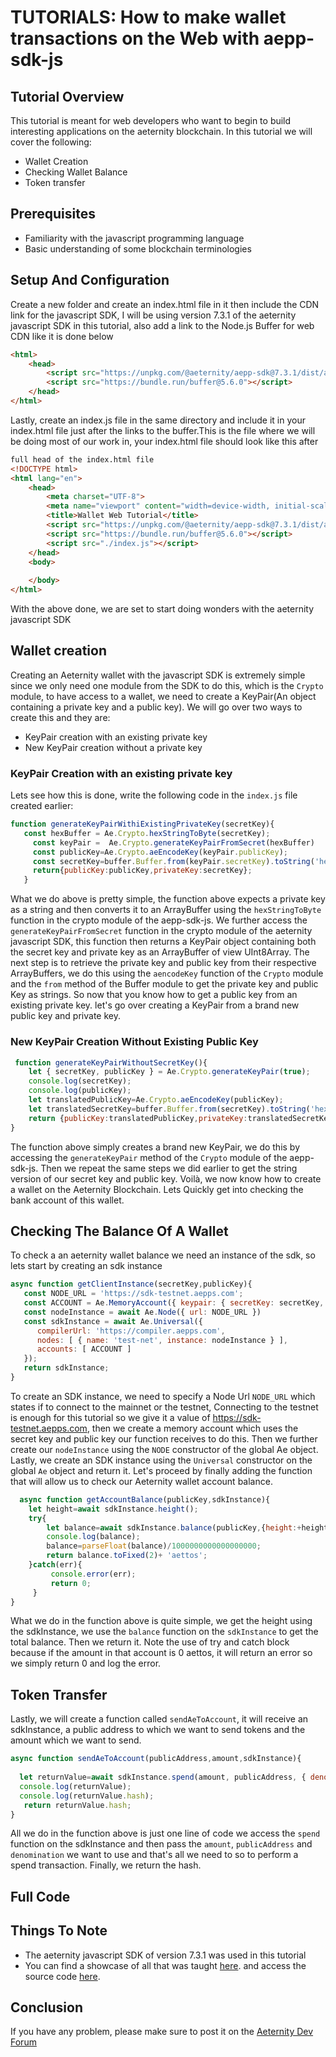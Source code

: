 # TUTORIALS: How to make wallet transactions on the Web with aepp-sdk-js

## Tutorial Overview
This tutorial is meant for web developers who want to begin to build interesting applications on the aeternity blockchain.
In this tutorial we will cover the following:
- Wallet Creation
- Checking Wallet Balance
- Token transfer

## Prerequisites
- Familiarity with the javascript programming language
- Basic understanding of some blockchain terminologies

## Setup And Configuration
Create a new folder and create an index.html file in it then include the CDN link for the javascript SDK, I will be using version 7.3.1 of the aeternity javascript SDK in this tutorial, also add a link to the Node.js Buffer for web CDN like it is done below

```html
<html>
    <head>
        <script src="https://unpkg.com/@aeternity/aepp-sdk@7.3.1/dist/aepp-sdk.browser-script.js"></script>
        <script src="https://bundle.run/buffer@5.6.0"></script>
    </head>
</html>
```
Lastly, create an index.js file in the same directory and include it in your index.html file just after the links to the buffer.This is the file where we will be doing most of our work in, your index.html file should look like this after
```html
full head of the index.html file
<!DOCTYPE html>
<html lang="en">
    <head>
        <meta charset="UTF-8">
        <meta name="viewport" content="width=device-width, initial-scale=1.0">
        <title>Wallet Web Tutorial</title>
        <script src="https://unpkg.com/@aeternity/aepp-sdk@7.3.1/dist/aepp-sdk.browser-script.js"></script>
        <script src="https://bundle.run/buffer@5.6.0"></script>
        <script src="./index.js"></script>
    </head>
    <body>
        
    </body>
</html>
```
With the above done, we are set to start doing wonders with the aeternity javascript SDK
 ## Wallet creation
 Creating an Aeternity wallet with the javascript SDK is extremely simple since we only need one module from the SDK to do this, which is the `Crypto` module, to have access to a wallet, we need to create a KeyPair(An object containing a private key and a public key). We will go over two ways to create this and they are:
 - KeyPair creation with an existing private key
 - New KeyPair creation without a private key
 
 ### KeyPair Creation with an existing private key
 Lets see how this is done, write the following code in the `index.js` file created earlier:
 ```javascript
 function generateKeyPairWithiExistingPrivateKey(secretKey){
    const hexBuffer = Ae.Crypto.hexStringToByte(secretKey);   
      const keyPair =  Ae.Crypto.generateKeyPairFromSecret(hexBuffer)   
      const publicKey=Ae.Crypto.aeEncodeKey(keyPair.publicKey);
      const secretKey=buffer.Buffer.from(keyPair.secretKey).toString('hex')
      return{publicKey:publicKey,privateKey:secretKey};
    }
 ```
 What we do above is pretty simple, the function above expects a private key as a string and then converts it to an ArrayBuffer using the `hexStringToByte` function in the crypto module of the aepp-sdk-js. We further access the `generateKeyPairFromSecret` function in the crypto module of the aeternity javascript SDK, this function then returns a KeyPair object containing both the secret key and private key as an ArrayBuffer of view UInt8Array. The next step is to retrieve the private key and public key from their respective ArrayBuffers, we do this using the `aencodeKey` function of the `Crypto` module and the `from` method of the Buffer module to get the private key and public Key as strings. So now that you know how to get a public key from an existing private key. let's go over creating a KeyPair from a brand new public key and private key.
 
 ### New KeyPair Creation Without Existing Public Key
```javascript
 function generateKeyPairWithoutSecretKey(){
    let { secretKey, publicKey } = Ae.Crypto.generateKeyPair(true);
    console.log(secretKey);
    console.log(publicKey);
    let translatedPublicKey=Ae.Crypto.aeEncodeKey(publicKey);
    let translatedSecretKey=buffer.Buffer.from(secretKey).toString('hex');
    return {publicKey:translatedPublicKey,privateKey:translatedSecretKey};
}
```
 The function above simply creates a brand new KeyPair, we do this by accessing the `generateKeyPair` method of the  `Crypto` module of the aepp-sdk-js. Then we repeat the same steps we did earlier to get the string version of our secret key and public key.
 Voilà, we now know how to create a wallet on the Aeternity Blockchain.  Lets Quickly get into checking the bank account of this wallet.
 
## Checking The Balance Of A Wallet
To check a an aeternity wallet balance we need an instance of the sdk, so lets start by creating an sdk instance
 ```javascript
async function getClientInstance(secretKey,publicKey){
    const NODE_URL = 'https://sdk-testnet.aepps.com';
    const ACCOUNT = Ae.MemoryAccount({ keypair: { secretKey: secretKey, publicKey: publicKey } });
    const nodeInstance = await Ae.Node({ url: NODE_URL })
    const sdkInstance = await Ae.Universal({
       compilerUrl: 'https://compiler.aepps.com',
       nodes: [ { name: 'test-net', instance: nodeInstance } ],
       accounts: [ ACCOUNT ]
    });
    return sdkInstance;
}
```
To create an SDK instance, we need to specify a Node Url `NODE_URL` which states if to connect to the mainnet or the testnet, Connecting to the testnet is enough for this tutorial so we give it a value of https://sdk-testnet.aepps.com, then we create a memory account which uses the secret key and public key our function receives to do this. Then we further create our `nodeInstance` using the `NODE` constructor of the global Ae object. Lastly, we create an SDK instance using the `Universal` constructor on the global `Ae` object and return it. Let's proceed by finally adding the function that will allow us to check our Aeternity wallet account balance.

```javascript
  async function getAccountBalance(publicKey,sdkInstance){
    let height=await sdkInstance.height();
    try{
        let balance=await sdkInstance.balance(publicKey,{height:+height,hash:null});
        console.log(balance);
        balance=parseFloat(balance)/1000000000000000000;
        return balance.toFixed(2)+ 'aettos';
    }catch(err){
         console.error(err);
         return 0;
     }   
}
```
What we do in the function above is quite simple, we get the height using the sdkInstance, we use the `balance` function on the `sdkInstance` to get the total balance. Then we return it. Note the use of try and catch block because if the amount in that account is 0 aettos, it will return an error so we simply return 0 and log the error.


## Token Transfer
Lastly, we will create a function called `sendAeToAccount`, it will receive an sdkInstance, a public address to which we want to send tokens and the amount which we want to send.
```javascript
async function sendAeToAccount(publicAddress,amount,sdkInstance){
   
  let returnValue=await sdkInstance.spend(amount, publicAddress, { denomination: 'ae' });
  console.log(returnValue);
  console.log(returnValue.hash);
   return returnValue.hash;
}
```
All we do in the function above is just one line of code we access the `spend` function on the sdkInstance and then pass the `amount`, `publicAddress` and  `denomination` we want to use and that's all we need to so to perform a spend transaction. Finally, we return the hash.

## Full Code
    

## Things To Note
 - The aeternity javascript SDK of version 7.3.1 was used in this tutorial
 - You can find a showcase of all that was taught [here](https://jesulonimi21.github.io/Aeternity-Web-Wallet-ShowCase/). and access the source code [here](https://github.com/Jesulonimi21/Aeternity-Web-Wallet-ShowCase).
 
## Conclusion
  If you have any problem, please make sure to post it on the [Aeternity Dev Forum](https://forum.aeternity.com/c/development)

    
 
 





 
 
 
